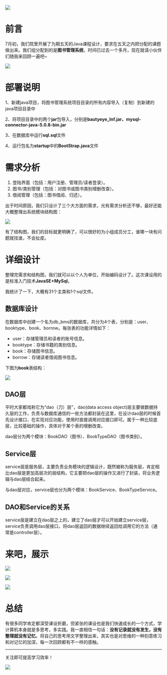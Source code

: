 ![](https://i.loli.net/2020/07/22/wHXjsvUFB9JtKIL.png)

# 前言

7月初，我们院里开展了为期五天的Java课程设计，要求在五天之内把分配的课题做出来。我们组分配到的是**图书管理系统**，时间已过去一个多月，现在就请小伙伴们随我来回顾一遍吧~

![](https://i.loli.net/2020/08/17/Qr7kiPBhpnl2Aaz.png)

# 部署说明

1、新建java项目，将图书管理系统项目目录的所有内容导入（复制）到新建的java项目目录中

2、将项目目录中的两个**jar**包导入，分别是**bautyeye_Inf.jar、mysql-connector-java-5.0.8-bin.jar**

3、在数据库中运行**sql.sql**文件

4、运行包名为**startup**中的**BootStrap.java**文件

# 需求分析

1. 登陆界面（包括：用户注册、管理员/读者登录）。
2. 图书/类别管理（包括：对图书或图书类别增删改查）。
3. 借阅管理（包括：图书借阅、归还）。

出于时间原因，我们只设计了三个大方面的需求，光有需求分析还不够，最好还能大概整理出系统模块结构图：

![](https://i.loli.net/2020/08/17/pOzo3JBUkTSsPDE.png)

有了结构图，我们的目标就更明确了，可以很好的为小组成员分工，谁哪一块有问题就找谁，不会扯皮。

# 详细设计

整理完需求和结构图，我们就可以以个人为单位，开始编码设计了。这次课设用的是标准入门技术**JavaSE+MySql**。

我统计了一下，大概有31个主类和1个sql文件。

## 数据库设计

在数据库中创建一个名为db_bms的数据库，共分为4个表，分别是：user、booktype、book、borrow。每张表的功能详情如下：
- user：存储管理员和读者的账号信息。
- booktype：存储书籍的类别信息。
- book：存储图书信息。
- borrow：存储读者借阅图书信息。

下图为**book**表结构：

![](https://i.loli.net/2020/08/17/Fwlh5gnUaX6T7JW.png)

## DAO层

平时大家都戏称它为“dao（刀）层”，dao(data access object)层主要做数据持久层的工作，负责与数据库通信的一些方法都封装在这里，在设计dao层的时候首先设计接口，在实现对应功能，使用时直接调用对应接口即可。属于一种比较底层，比较基础的操作，具体对于某个表的增删改查。

dao层分为两个模块：BookDAO（图书）、BookTypeDAO（图书类别）。

## Service层

service层是服务层，主要负责业务模块的逻辑设计，既然被称为服务层，肯定相比dao层是更加高层次的层结构，它主要把dao层的操作又进行了封装，将业务逻辑与dao层结合起来。

与dao层对应，service层也分为两个模块：BookService、BookTypeService。

## DAO和Service的关系

service层是建立在dao层之上的，建立了dao层才可以开始建立service层，service负责调用dao层接口，将dao层返回的数据继续返回给调用它的方法（通常是controller层）。

# 来吧，展示

![](https://i.loli.net/2020/08/17/lbk4UF8CxIz7whq.png)

![](https://i.loli.net/2020/08/17/Ro1xI7U5ENfqQ6c.png)

![](https://i.loli.net/2020/08/17/lcIANOkRf4qLQjs.png)

# 总结

有很多同学肯定都深受课设折磨，但紧张的课设也是我们快速成长的一个方式，学计算机本身就是多思考，多实践。我一直相信一句话：**没有记录就没有发生，没有整理就没有记忆**。将自己的思考用文字整理出来，其实也是对思维的一种刻意练习和对记忆的加深，每一次回顾都有不一样的感触。

---

关注即可提高学习效率！

![](https://i.loli.net/2020/07/23/ECtfFp5i8VMjmYD.png)
